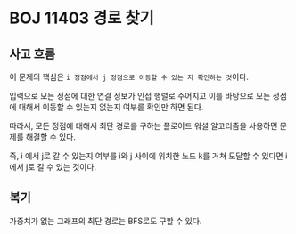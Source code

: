 # BOJ 11403 경로 찾기

## 사고 흐름

이 문제의 핵심은 `i 정점에서 j 정점으로 이동할 수 있는 지 확인하는 것`이다.

입력으로 모든 정점에 대한 연결 정보가 인접 행렬로 주어지고 이를 바탕으로 모든 정점에 대해서 이동할 수 있는지 없는지 여부를 확인만 하면 된다.

따라서, 모든 정점에 대해서 최단 경로를 구하는 플로이드 워셜 알고리즘을 사용하면 문제를 해결할 수 있다.

즉, i 에서 j로 갈 수 있는지 여부를 i와 j 사이에 위치한 노드 k를 거쳐 도달할 수 있다면 i 에서 j로 갈 수 있는 것이다.


## 복기

가중치가 없는 그래프의 최단 경로는 BFS로도 구할 수 있다.